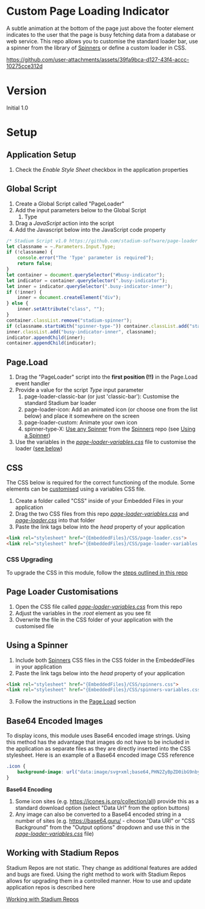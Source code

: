 # Custom Page Loading Indicator <!-- omit in toc -->

A subtle animation at the bottom of the page just above the footer element indicates to the user that the page is busy fetching data from a database or web service. This repo allows you to customise the standard loader bar, use a spinner from the library of [Spinners](https://github.com/stadium-software/spinners) or define a custom loader in CSS. 

https://github.com/user-attachments/assets/39fa9bca-d127-43f4-accc-10275cce312d

# Version
Initial 1.0

# Setup

## Application Setup
1. Check the *Enable Style Sheet* checkbox in the application properties

## Global Script
1. Create a Global Script called "PageLoader"
2. Add the input parameters below to the Global Script
   1. Type
3. Drag a *JavaScript* action into the script
4. Add the Javascript below into the JavaScript code property
```javascript
/* Stadium Script v1.0 https://github.com/stadium-software/page-loader */
let classname = ~.Parameters.Input.Type;
if (!classname) { 
    console.error("The 'Type' parameter is required");
    return false;
}
let container = document.querySelector("#busy-indicator");
let indicator = container.querySelector(".busy-indicator");
let inner = indicator.querySelector(".busy-indicator-inner");
if (!inner) {
    inner = document.createElement("div");
} else {
    inner.setAttribute("class", "");
}
container.classList.remove("stadium-spinner");
if (classname.startsWith("spinner-type-")) container.classList.add("stadium-spinner");
inner.classList.add("busy-indicator-inner", classname);
indicator.appendChild(inner);
container.appendChild(indicator);
```

## Page.Load
1. Drag the "PageLoader" script into the **first position (!!)** in the Page.Load event handler
2. Provide a value for the script *Type* input parameter
   1. page-loader-classic-bar (or just 'classic-bar'): Customise the standard Stadium bar loader
   2. page-loader-icon: Add an animated icon (or choose one from the list below) and place it somewhere on the screen
   3. page-loader-custom: Animate your own icon
   4. spinner-type-X: [Use any Spinner](#using-a-spinner) from the [Spinners](https://github.com/stadium-software/spinners) repo (see [Using a Spinner](#using-a-spinner))
3. Use the variables in the [*page-loader-variables.css*](page-loader-variables.css) file to customise the loader ([see below](#page-loader-customisations))

## CSS
The CSS below is required for the correct functioning of the module. Some elements can be [customised](#customising-css) using a variables CSS file. 

1. Create a folder called "CSS" inside of your Embedded Files in your application
2. Drag the two CSS files from this repo [*page-loader-variables.css*](page-loader-variables.css) and [*page-loader.css*](page-loader.css) into that folder
3. Paste the link tags below into the *head* property of your application
```html
<link rel="stylesheet" href="{EmbeddedFiles}/CSS/page-loader.css">
<link rel="stylesheet" href="{EmbeddedFiles}/CSS/page-loader-variables.css">
``` 

### CSS Upgrading
To upgrade the CSS in this module, follow the [steps outlined in this repo](https://github.com/stadium-software/samples-upgrading)

## Page Loader Customisations
1. Open the CSS file called [*page-loader-variables.css*](page-loader-variables.css) from this repo
2. Adjust the variables in the *:root* element as you see fit
3. Overwrite the file in the CSS folder of your application with the customised file

## Using a Spinner
1. Include both [Spinners](https://github.com/stadium-software/spinners) CSS files in the CSS folder in the EmbeddedFiles in your application
2. Paste the link tags below into the *head* property of your application
```html
<link rel="stylesheet" href="{EmbeddedFiles}/CSS/spinners.css">
<link rel="stylesheet" href="{EmbeddedFiles}/CSS/spinners-variables.css">
```
3. Follow the instructions in the [Page.Load](#page.load) section

## Base64 Encoded Images
To display icons, this module uses Base64 encoded image strings. Using this method has the advantage that images do not have to be included in the application as separate files as they are directly inserted into the CSS stylesheet. Here is an example of a Base64 encoded image CSS reference
```css
.icon {
    background-image: url("data:image/svg+xml;base64,PHN2ZyBpZD0ibG9nbyIgdmlld0JveD0iNTEwLjk4OSAyMjcuMTM4NSA1NC4zOTUgNDUuNzIyNSIgd2lkdGg9IjU0LjM5NSIgaGVpZ2h0PSI0NS43MjIiIHhtbG5zPSJodHRwOi8vd3d3LnczLm9yZy8yMDAwL3N2ZyI+DQo8bGluZSB4MT0iMCIgeTE9IjAiIHgyPSI0MCIgeTI9IjQwIiBzdHJva2U9InJlZCIgc3Ryb2tlLXdpZHRoPSIyIiAvPg0KPC9zdmc+");
}
```
**Base64 Encoding**
1. Some icon sites (e.g. https://icones.js.org/collection/all) provide this as a standard download option (select "Data Url" from the option buttons)
2. Any image can also be converted to a Base64 encoded string in a number of sites (e.g. https://base64.guru/ - choose "Data URI" or "CSS Background" from the "Output options" dropdown and use this in the [*page-loader-variables.css*](page-loader-variables.css) file)

## Working with Stadium Repos
Stadium Repos are not static. They change as additional features are added and bugs are fixed. Using the right method to work with Stadium Repos allows for upgrading them in a controlled manner. How to use and update application repos is described here 

[Working with Stadium Repos](https://github.com/stadium-software/samples-upgrading)
